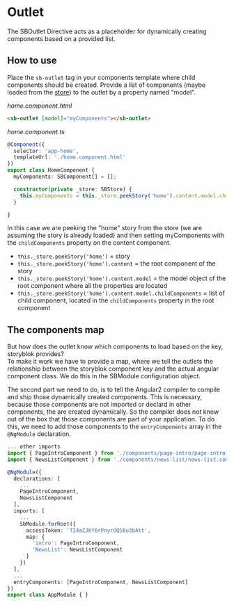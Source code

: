 # Outlet

The SBOutlet Directive acts as a placeholder for dynamically creating components based on a provided list.

## How to use
Place the `sb-outlet` tag in your components template where child components should be created. 
Provide a list of components (maybe loaded from the [store](store.md)) to the outlet by a property named "model".

*home.component.html*
```html
<sb-outlet [model]="myComponents"></sb-outlet>
```
*home.component.ts*
```ts
@Component({
  selector: 'app-home',
  templateUrl: './home.component.html'
})
export class HomeComponent {
  myComponents: SBComponent[] = [];

  constructor(private _store: SBStore) {
    this.myComponents = this._store.peekStory('home').content.model.childComponents;
  }

}
```
In this case we are peeking the "home" story from the store (we are assuming the story is already loaded)
and then setting myComponents with the `childComponents` property on the content component.    
* `this._store.peekStory('home')` = story
* `this._store.peekStory('home').content` = the root component of the story
* `this._store.peekStory('home').content.model` = the model object of the root component where all the properties are located
* `this._store.peekStory('home').content.model.childComponents` = list of child component, located in the `childComponents` property in the root component

## The components map
But how does the outlet know which components to load based on the key, storyblok provides?   
To make it work we have to provide a map, where we tell the outlets the relationship between the storyblok component key and the actual angular component class.
We do this in the SBModule configuration object.   

The second part we need to do, is to tell the Angular2 compiler to compile and ship those dynamically created components. 
This is necessary, because those components are not imported or declard in other components, the are created dynamically. 
So the compiler does not know out of the box that those components are part of your application. 
To do this, we need to add those components to the `entryComponents` array in the `@NgModule` declaration.
```ts
... other imports
import { PageIntroComponent } from './components/page-intro/page-intro.component';
import { NewsListComponent } from './components/news-list/news-list.component';

@NgModule({
  declarations: [
    ...
    PageIntroComponent,
    NewsListComponent
  ],
  imports: [
    ...
    SbModule.forRoot({
      accessToken: 'TI4mZJKY6rPnyrOQS6u3bAtt',
      map: {
        'intro': PageIntroComponent,
        'NewsList': NewsListComponent
      }
    })
  ],
  ...
  entryComponents: [PageIntroComponent, NewsListComponent]
})
export class AppModule { }
